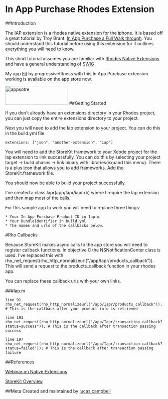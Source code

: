 In App Purchase Rhodes Extension
==================
##Introduction

The IAP extension is a rhodes native extension for the iphone.  It is based off a great tutorial by Troy Brant.  [In App Purchase a Full Walk through](http://troybrant.net/blog/2010/01/in-app-purchases-a-full-walkthrough/).  You should understand this tutorial before using this extension for it outlines everything you will need to know.

This short tutorial assumes you are familiar with [Rhodes Native Extensions](http://docs.rhomobile.com/rhodes/extensions#native-extensions) and have a general understanding of [SWIG](http://www.swig.org/Doc1.3/Ruby.html)

My app [Fit](http://itunes.apple.com/us/app/fit/id472791337?ls=1&mt=8) by progressivefitness with this In App Purchase extension working is available on the app store now.

[<img src="https://s3.amazonaws.com/fit_random/appstore.png" alt="appsotre" height='60' width='200' />](http://itunes.apple.com/us/app/fit/id472791337?ls=1&mt=8) 
##Getting Started

If you don't already have an extensions directory in your Rhodes project, you can just copy the entire extensions directory to your project.

Next you will need to add the Iap extension to your project.  You can do this in the build.yml file
	
  	extensions: ["json", "another-extension", "iap"]

You will need to add the StoreKit framework to your Xcode project for the Iap extension to link successfully. You can do this by selecting your project target -> build phases -> link binary with libraries(expand this menu).  There is a plus icon that allows you to add frameworks.  Add the StoreKit.framework file.

You should now be able to build your project successfully.

I've created a class Iapr(app/Iapr/iapr.rb) where I require the Iap extension and then map most of the calls.

For this sample app to work you will need to replace three things:

	* Your In App Purchase Product ID in Iap.m
	* Your BundleIdentifier in build.yml
	* The names and urls of the callbacks below.

#Rho Callbacks

Because StoreKit makes async calls to the app store you will need to register callback functions.  In objective C the NSNotificationCenter class is used.  I've replaced this with rho_net_request(rho_http_normalizeurl("/app/Iapr/products_callback")).  This will send a request to the products_callback function in your rhodes app.  

You can replace these callback urls with your own links.

###Iap.m
	
	line 91 	rho_net_request(rho_http_normalizeurl("/app/Iapr/products_callback"));  # This is the callback after your product info is retrieved

	line 191    rho_net_request(rho_http_normalizeurl("/app/Iapr/transaction_callback?status=success")); # This is the callback after transaction passing success

	line 197   	rho_net_request(rho_http_normalizeurl("/app/Iapr/transaction_callback?status=failed")); # This is the callback after transaction passing failure




##References

[Webinar on Native Extensions](http://player.vimeo.com/video/13400529?byline=0&portrait=0&color=de0909)

[StoreKit Overview](http://developer.apple.com/library/ios/#documentation/NetworkingInternet/Conceptual/StoreKitGuide/APIOverview/OverviewoftheStoreKitAPI.html)

##Meta
Created and maintained by [lucas campbell](https://github.com/lucascampbell) 